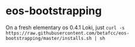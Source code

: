 # eos-bootstrapping

On a fresh elementary os 0.4.1 Loki, just `curl -s https://raw.githubusercontent.com/betafcc/eos-bootstrapping/master/installs.sh | sh`

